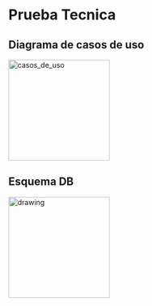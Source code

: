 # Prueba Tecnica

## Diagrama de casos de uso
<img src="./media/Diagrama Casos de uso.jpg" alt="casos_de_uso" width="200"/>

## Esquema DB
<img src="./media/DB.jpg" alt="drawing" width="200"/>
